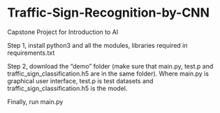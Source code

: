# Traffic-Sign-Recognition-by-CNN
Capstone Project for Introduction to AI

Step 1, install python3 and all the modules, libraries required in requirements.txt

Step 2, download the “demo” folder (make sure that main.py, test.p and traffic_sign_classification.h5 are in the same folder).
Where main.py is graphical user interface, test.p is test datasets and traffic_sign_classification.h5 is the model.

Finally, run main.py
